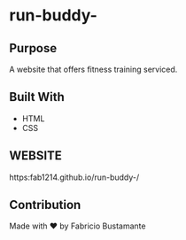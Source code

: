 # run-buddy-

## Purpose
A website that offers fitness training serviced.

## Built With
* HTML
* CSS

## WEBSITE
https:fab1214.github.io/run-buddy-/

## Contribution
Made with ❤️ by Fabricio Bustamante
